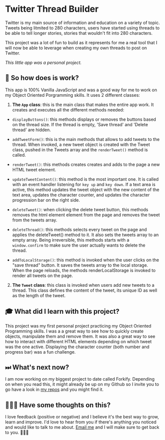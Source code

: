 # Twitter Thread Builder

Twitter is my main source of information and education on a variety of topic. Tweets being litmited to 280 characters, users have started using threads to be able to tell longer stories, stories that wouldn't fit into 280 characters.

This project was a lot of fun to build as it represents for me a real tool that I will now be able to leverage when creating my own threads to post on Twitter.

_This little app was a personal project._

## 🚀 So how does is work?

This app is 100% Vanilla JavaScript and was a good way for me to work on my Object Oriented Porgramming skills. It uses 2 different classes:

1. **The `App` class**: this is the main class that makes the entire app work. It creates and executes all the different methods needed: 

  - `displayButtons()`: this methods displays or removes the buttons based on the thread size. If the thread is empty, 'Save thread' and 'Delete thread' are hidden.

  - `addTweetForm()`: this is the main methods that allows to add tweets to the thread. When invoked, a new tweet object is created with the Tweet class, pushed in the Tweets array and the `renderTweet()` method is called.

  - `renderTweet()`: this methods creates creates and adds to the page a new HTML tweet element.

  - `updateTweetContent()`: this method is the most important one. It is called with an event handler listening for `key up` and `key down`. If a text area is active, this method updates the tweet object with the new content of the text area, updates the character counter, and updates the character progression bar on the right side.

  - `deleteTweet()`: when clicking the delete tweet button, this methods removes the html element element from the page and removes the tweet from the tweets array.

  - `deleteThread()`: this methods selects every tweet on the page and applies the deleteTweet() method to it. It also sets the tweets array to an empty array. Being irreversible, this methods starts with a `window.confirm` to make sure the user actually wants to delete the thread.

  - `addToLocalStorage()`: this method is invoked when the user clicks on the "save thread" button. It saves the tweets array to the local storage. When the page reloads, the methods renderLocalStorage is invoked to render all tweets on the page.


2. **The `Tweet` class**: this class is invoked when users add new tweets to a thread. This class defines the content of the tweet, its unique ID as well as the length of the tweet.


## 🎓 What did I learn with this project?

This project was my first personal project practicing my Object Oriented Programming skills. I was a a great way to see how to quickly create objects, manipulate them and remove them. It was also a great way to see how to interact with different HTML elements depending on which tweet was the one active. Displaying the character counter (both number and progress bar) was a fun challenge.

## ⏭ What's next now?

I am now working on my biggest project to date called Forkify. Depending on when you read this, it might already be up on my Github so I invite you to go have a look in [my repos](https://github.com/pierregoaer?tab=repositories) and you might find it.

## 👨🏽‍💻 Have some thoughts on this?

I love feedback (positive or negative) and I believe it's the best way to grow, learn and improve. I'd love to hear from you if there's anything you noticed and would like to talk to me about. [Email me](mailto:hello@pierregoaer.com) and I will make sure to get back to you. 🙋🏼‍♂️